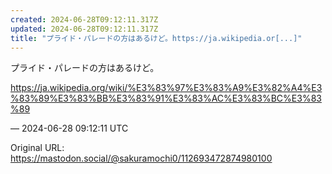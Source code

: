 ```yaml
---
created: 2024-06-28T09:12:11.317Z
updated: 2024-06-28T09:12:11.317Z
title: "プライド・パレードの方はあるけど。https://ja.wikipedia.or[...]"
---
```


<p>プライド・パレードの方はあるけど。</p><p><a href="https://ja.wikipedia.org/wiki/%E3%83%97%E3%83%A9%E3%82%A4%E3%83%89%E3%83%BB%E3%83%91%E3%83%AC%E3%83%BC%E3%83%89" target="_blank" rel="nofollow noopener" translate="no"><span class="invisible">https://</span><span class="ellipsis">ja.wikipedia.org/wiki/%E3%83%9</span><span class="invisible">7%E3%83%A9%E3%82%A4%E3%83%89%E3%83%BB%E3%83%91%E3%83%AC%E3%83%BC%E3%83%89</span></a></p>

&mdash; 2024-06-28 09:12:11 UTC

Original URL: https://mastodon.social/@sakuramochi0/112693472874980100
